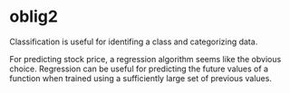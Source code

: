 # oblig2
Classification is useful for identifing a class and categorizing data.

For predicting stock price, a regression algorithm seems like the obvious choice.
Regression can be useful for predicting the future values of a function when trained using a sufficiently large set of previous values.
